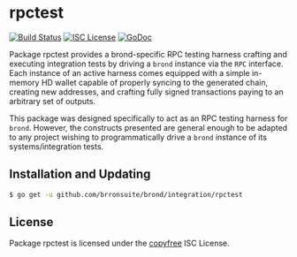 rpctest
=======

[![Build Status](http://img.shields.io/travis/brronsuite/brond.svg)](https://travis-ci.org/brronsuite/brond)
[![ISC License](http://img.shields.io/badge/license-ISC-blue.svg)](http://copyfree.org)
[![GoDoc](https://img.shields.io/badge/godoc-reference-blue.svg)](http://godoc.org/github.com/brronsuite/brond/integration/rpctest)

Package rpctest provides a brond-specific RPC testing harness crafting and
executing integration tests by driving a `brond` instance via the `RPC`
interface. Each instance of an active harness comes equipped with a simple
in-memory HD wallet capable of properly syncing to the generated chain,
creating new addresses, and crafting fully signed transactions paying to an
arbitrary set of outputs.

This package was designed specifically to act as an RPC testing harness for
`brond`. However, the constructs presented are general enough to be adapted to
any project wishing to programmatically drive a `brond` instance of its
systems/integration tests.

## Installation and Updating

```bash
$ go get -u github.com/brronsuite/brond/integration/rpctest
```

## License

Package rpctest is licensed under the [copyfree](http://copyfree.org) ISC
License.

